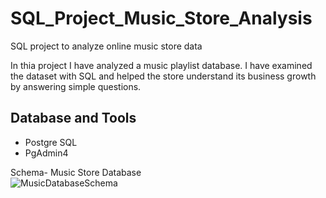 # SQL_Project_Music_Store_Analysis
SQL project to analyze online music store data

In thia project I have analyzed a music playlist database. I have examined the dataset with SQL and helped the store understand its business growth by answering simple questions.


## Database and Tools
* Postgre SQL
* PgAdmin4

Schema- Music Store Database  
![MusicDatabaseSchema](https://user-images.githubusercontent.com/112153548/213707717-bfc9f479-52d9-407b-99e1-e94db7ae10a3.png)
